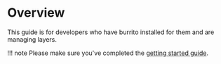 # Overview

This guide is for developers who have burrito installed for them and are managing layers.

!!! note
    Please make sure you've completed the [getting started guide](../getting-started.md).
